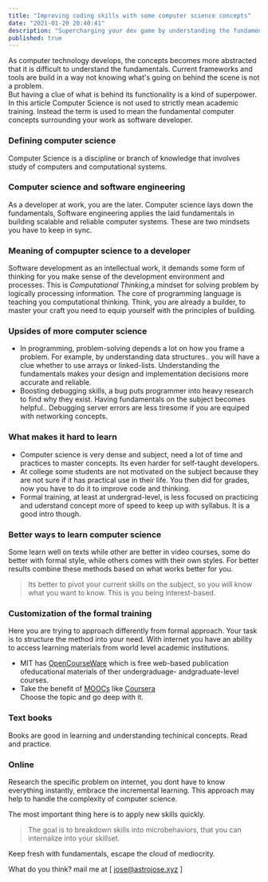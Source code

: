 ```yaml
---
title: "Improving coding skills with some computer science concepts"
date: "2021-01-20 20:40:41"
description: "Supercharging your dev game by understanding the fundamentals."  
published: true
---
```

As computer technology develops, the concepts becomes more abstracted that it is difficult to understand the fundamentals. Current frameworks and tools are build in a way not knowing what's going on behind the scene is not a problem.  
But having a clue of what is behind its functionality is a kind of superpower.
In this article Computer Science is not used to strictly mean academic training. Instead the term is used to mean the fundamental computer concepts surrounding your work as software developer.

### Defining computer science
Computer Science is a discipline or branch of knowledge that involves study of computers and computational systems.   
### Computer science and software engineering
As a developer at work, you are the later. Computer science lays down the fundamentals, Software engineering  applies the laid fundamentals in building scalable and reliable computer systems. These are two mindsets you have to keep in sync. 

### Meaning of compupter science to a developer
Software development as an intellectual work, it demands some form of thinking for you make sense of the development environment and processes. This is *Computational Thinking*,a mindset for solving problem by logically processing information.  The core of programming language is teaching you computational thinking. Think, you are already a builder, to master your craft you need to equip yourself with the principles of building. 
    
### Upsides of more computer science
- In programming, problem-solving depends a lot on how you frame a problem. For example, by understanding data structures.. you will have a clue whether to use arrays or linked-lists. Understanding the fundamentals makes your design and implementation decisions more accurate and reliable.
- Boosting debugging skills, a bug puts programmer into heavy research to find why they exist. Having fundamentals on the subject becomes helpful.. Debugging server errors are less tiresome if you are equiped with networking concepts.

### What makes it hard to learn 
- Computer science is very dense and subject, need a lot of time and practices to master concepts. Its even harder for self-taught developers. 
- At college some students are not motivated on the subject because they are not sure if it has practical use in their life. You then did for grades, now you have to do it to improve code and thinking.
- Formal training, at least at undergrad-level, is less focused on practicing and uderstand concept more of speed to keep up with syllabus. It is a good intro though.
    
### Better ways to learn computer science
Some learn well on texts while other are better in video courses, some do better with formal style, while others comes with their own styles. For better results combine these methods based on what works better for you. 
> Its better to pivot your current skills on the subject, so you will know what you want to know. This is you being interest-based. 

### Customization of the formal training  
Here you are trying to approach differently from formal approach. Your task is to structure the method into your need. With internet you have an ability to access learning materials from world level academic institutions. 
- MIT has [OpenCourseWare](https://ocwmit.edu/index.htm) which is free web-based publication ofeducational materials of ther undergraduage- andgraduate-level courses. 
- Take the benefit of [MOOCs](https://en.wikipedia.org/wiki/Massive_open_online_course) like [Coursera](https://www.coursera.org/)  
Choose the topic and go deep with it. 

### Text books
Books are good in learning and understanding techinical concepts. Read and practice.

### Online
Research the specific problem on internet, you dont have to know everything instantly, embrace the incremental learning. This approach may help to handle the complexity of computer science.
  
  
The most important thing here is to apply new skills quickly.   

> The goal is to breakdown skills into microbehaviors, that you can internalize into your skillset.     

Keep fresh with fundamentals, escape the cloud of  mediocrity.   
  
  
What do you think? mail me at [ <a href="mailto:jose@astrojose.xyz">jose@astrojose.xyz</a> ]

